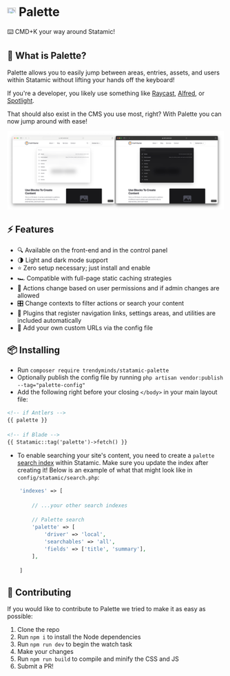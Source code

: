 # <img src="src/icon.svg" height="20" width="20"> Palette
⌨️ CMD+K your way around Statamic!

## 🤔 What is Palette?

Palette allows you to easily jump between areas, entries, assets, and users within Statamic without lifting your hands off the keyboard!

If you're a developer, you likely use something like [Raycast](https://www.raycast.com/), [Alfred](https://www.alfredapp.com/), or [Spotlight](https://support.apple.com/guide/mac-help/search-with-spotlight-mchlp1008/mac).

That should also exist in the CMS you use most, right? With Palette you can now jump around with ease!

<img src="docs/light-and-dark.png" alt="The light and dark themes of Palette shown side by side with the default list of results">

## ⚡️ Features
- 🔍 Available on the front-end and in the control panel
- 🌗 Light and dark mode support
- ⭐️ Zero setup necessary; just install and enable
- 🏎 Compatible with full-page static caching strategies
- 🔐 Actions change based on user permissions and if admin changes are allowed
- 🎛️ Change contexts to filter actions or search your content
- 🔌 Plugins that register navigation links, settings areas, and utilities are included automatically
- 💅 Add your own custom URLs via the config file

## 📦 Installing

- Run `composer require trendyminds/statamic-palette`
- Optionally publish the config file by running `php artisan vendor:publish --tag="palette-config"`
- Add the following right before your closing `</body>` in your main layout file:

```html
<!-- if Antlers -->
{{ palette }}

<!-- if Blade -->
{{ Statamic::tag('palette')->fetch() }}
```

- To enable searching your site's content, you need to create a `palette` [search index](https://statamic.dev/search#indexes) within Statamic. Make sure you update the index after creating it! Below is an example of what that might look like in `config/statamic/search.php`:

```php
    'indexes' => [

        // ...your other search indexes

        // Palette search
        'palette' => [
            'driver' => 'local',
            'searchables' => 'all',
            'fields' => ['title', 'summary'],
        ],

    ]
```

## 🤝 Contributing

If you would like to contribute to Palette we tried to make it as easy as possible:

1. Clone the repo
2. Run `npm i` to install the Node dependencies
3. Run `npm run dev` to begin the watch task
4. Make your changes
5. Run `npm run build` to compile and minify the CSS and JS
6. Submit a PR!
